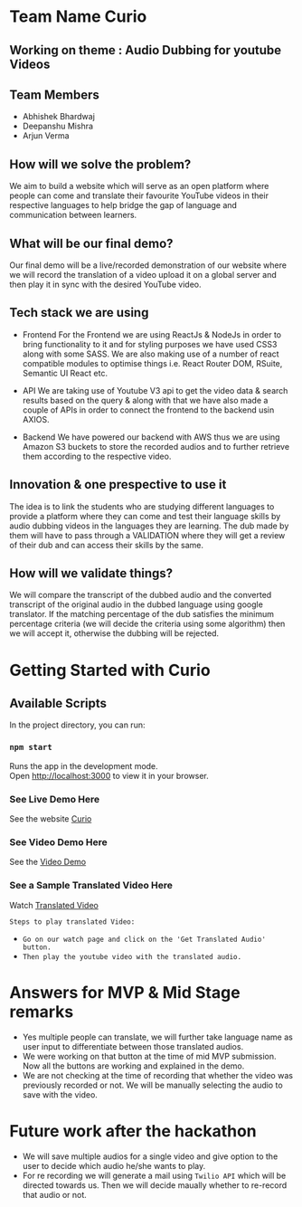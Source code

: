 # Team Name Curio
## Working on theme : Audio Dubbing for youtube Videos

## Team Members

- Abhishek Bhardwaj
- Deepanshu Mishra
- Arjun Verma


## How will we solve the problem?
We aim to build a website which will serve as an open platform where people can come and translate their favourite YouTube videos in their respective languages to help bridge the gap of language and communication between learners.


## What will be our final demo?
Our final demo will be a live/recorded demonstration of our website where we will record the translation of a video upload it on a global server and then play it in sync with the desired YouTube video.

## Tech stack we are using
- Frontend
For the Frontend we are using ReactJs & NodeJs in order to bring functionality to it  and for styling purposes we have used CSS3 along with some SASS. We are also making use of a number of react compatible modules to optimise things i.e. React Router DOM, RSuite, Semantic UI React etc.

- API
We are taking use of Youtube V3 api to get the video data & search results based on the query & along with that we have also made a couple of APIs in order to connect the frontend to the backend usin AXIOS.

- Backend
We have powered our backend with AWS thus we are using Amazon S3 buckets to store the recorded audios and to further retrieve them according to the respective video.

## Innovation & one prespective to use it
The idea is to link the students who are studying different languages to provide a platform where they can come and test their language skills by audio dubbing videos in the languages they are learning. The dub made by them will have to pass through a VALIDATION where they will get a review of their dub and can access their skills by the same.

## How will we validate things?
We will compare the transcript of the dubbed audio and the converted transcript of the original audio in the dubbed language using google translator. If the matching percentage of the dub satisfies the minimum percentage criteria (we will decide the criteria using some algorithm) then we will accept it, otherwise the dubbing will be rejected.


# Getting Started with Curio

## Available Scripts

In the project directory, you can run:

### `npm start`

Runs the app in the development mode.\
Open [http://localhost:3000](http://localhost:3000) to view it in your browser.


### See Live Demo Here

See the website [Curio](https://curiocic.netlify.app/) 

### See Video Demo Here
See the [Video Demo](https://youtu.be/7BrTDM-Y_oU)

### See a Sample Translated Video Here 
Watch [Translated Video](https://curiocic.netlify.app/play/r0G86-0-4O4)

`Steps to play translated Video:`

- `Go on our watch page and click on the 'Get Translated Audio' button.` 
- `Then play the youtube video with the translated audio.`




# Answers for MVP & Mid Stage remarks

- Yes multiple people can translate, we will further take language name as user input to differentiate between those translated audios.
- We were working on that button at the time of mid MVP submission. Now all the buttons are working and explained in the demo.
- We are not checking at the time of recording that whether the video was previously recorded or not. We will be manually selecting the audio to save with the video.

# Future work after the hackathon

- We will save multiple audios for a single video and give option to the user to decide which audio he/she wants to play.
- For re recording we will generate a mail using `Twilio API` which will be directed towards us. Then we will decide maually whether to re-record that audio or not.



